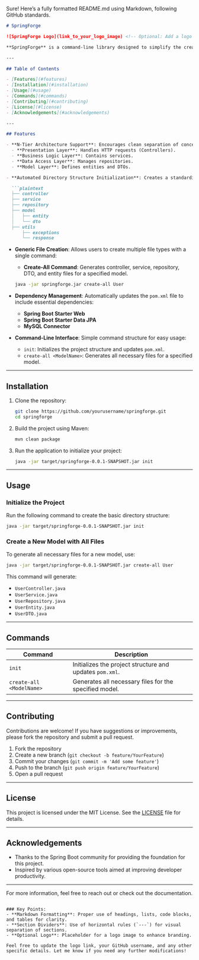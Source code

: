 Sure! Here’s a fully formatted README.md using Markdown, following GitHub standards.

```markdown
# SpringForge

![SpringForge Logo](link_to_your_logo_image) <!-- Optional: Add a logo -->

**SpringForge** is a command-line library designed to simplify the creation of REST APIs using N-Tier Architecture in Spring Boot applications. By automating project setup and file generation, SpringForge allows developers to focus on building features rather than repetitive configuration tasks.

---

## Table of Contents

- [Features](#features)
- [Installation](#installation)
- [Usage](#usage)
- [Commands](#commands)
- [Contributing](#contributing)
- [License](#license)
- [Acknowledgements](#acknowledgements)

---

## Features

- **N-Tier Architecture Support**: Encourages clean separation of concerns with distinct layers:
  - **Presentation Layer**: Handles HTTP requests (Controllers).
  - **Business Logic Layer**: Contains services.
  - **Data Access Layer**: Manages repositories.
  - **Model Layer**: Defines entities and DTOs.

- **Automated Directory Structure Initialization**: Creates a standardized folder structure upon initialization:

  ```plaintext
  ├── controller
  ├── service
  ├── repository
  ├── model
  │   ├── entity
  │   └── dto
  ├── utils
      ├── exceptions
      └── response
  ```

- **Generic File Creation**: Allows users to create multiple file types with a single command:
  - **Create-All Command**: Generates controller, service, repository, DTO, and entity files for a specified model.
  
  ```bash
  java -jar springforge.jar create-all User
  ```

- **Dependency Management**: Automatically updates the `pom.xml` file to include essential dependencies:
  - **Spring Boot Starter Web**
  - **Spring Boot Starter Data JPA**
  - **MySQL Connector**

- **Command-Line Interface**: Simple command structure for easy usage:
  - `init`: Initializes the project structure and updates `pom.xml`.
  - `create-all <ModelName>`: Generates all necessary files for a specified model.

---

## Installation

1. Clone the repository:
   ```bash
   git clone https://github.com/yourusername/springforge.git
   cd springforge
   ```

2. Build the project using Maven:
   ```bash
   mvn clean package
   ```

3. Run the application to initialize your project:
   ```bash
   java -jar target/springforge-0.0.1-SNAPSHOT.jar init
   ```

---

## Usage

### Initialize the Project

Run the following command to create the basic directory structure:

```bash
java -jar target/springforge-0.0.1-SNAPSHOT.jar init
```

### Create a New Model with All Files

To generate all necessary files for a new model, use:

```bash
java -jar target/springforge-0.0.1-SNAPSHOT.jar create-all User
```

This command will generate:
- `UserController.java`
- `UserService.java`
- `UserRepository.java`
- `UserEntity.java`
- `UserDTO.java`

---

## Commands

| Command                     | Description                                               |
|-----------------------------|-----------------------------------------------------------|
| `init`                      | Initializes the project structure and updates `pom.xml`. |
| `create-all <ModelName>`    | Generates all necessary files for the specified model.    |

---

## Contributing

Contributions are welcome! If you have suggestions or improvements, please fork the repository and submit a pull request.

1. Fork the repository
2. Create a new branch (`git checkout -b feature/YourFeature`)
3. Commit your changes (`git commit -m 'Add some feature'`)
4. Push to the branch (`git push origin feature/YourFeature`)
5. Open a pull request

---

## License

This project is licensed under the MIT License. See the [LICENSE](LICENSE) file for details.

---

## Acknowledgements

- Thanks to the Spring Boot community for providing the foundation for this project.
- Inspired by various open-source tools aimed at improving developer productivity.

---

For more information, feel free to reach out or check out the documentation.
```

### Key Points:
- **Markdown Formatting**: Proper use of headings, lists, code blocks, and tables for clarity.
- **Section Dividers**: Use of horizontal rules (`---`) for visual separation of sections.
- **Optional Logo**: Placeholder for a logo image to enhance branding.

Feel free to update the logo link, your GitHub username, and any other specific details. Let me know if you need any further modifications!
